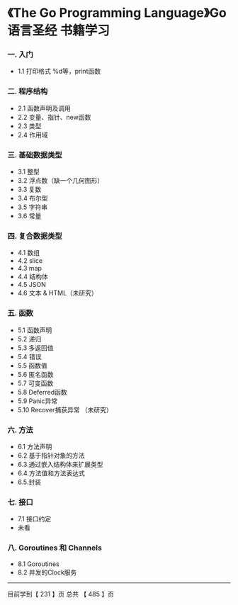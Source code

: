 # 《The Go Programming Language》Go语言圣经 书籍学习

### 一. 入门
- 1.1 打印格式 %d等，print函数

### 二. 程序结构
- 2.1 函数声明及调用
- 2.2 变量、指针、new函数
- 2.3 类型
- 2.4 作用域

### 三. 基础数据类型
- 3.1 整型
- 3.2 浮点数（缺一个几何图形）
- 3.3 复数 
- 3.4 布尔型
- 3.5 字符串
- 3.6 常量

### 四. 复合数据类型
- 4.1 数组
- 4.2 slice
- 4.3 map
- 4.4 结构体
- 4.5 JSON
- 4.6 文本 & HTML（未研究）

### 五. 函数
- 5.1 函数声明
- 5.2 递归
- 5.3 多返回值
- 5.4 错误
- 5.5 函数值
- 5.6 匿名函数
- 5.7 可变函数
- 5.8 Deferred函数
- 5.9 Panic异常
- 5.10 Recover捕获异常 （未研究）

### 六. 方法
- 6.1 方法声明
- 6.2 基于指针对象的方法
- 6.3.通过嵌入结构体来扩展类型
- 6.4.方法值和方法表达式
- 6.5.封装

### 七. 接口
- 7.1 接口约定
- 未看

### 八. Goroutines 和 Channels
- 8.1 Goroutines
- 8.2 并发的Clock服务

---
目前学到【 231 】页
总共   【 485 】页